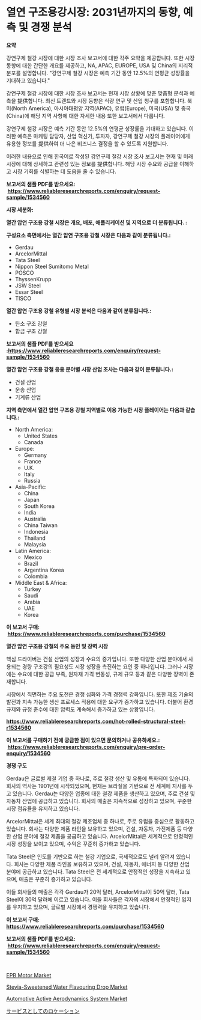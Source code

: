 <p><h1>열연 구조용강시장: 2031년까지의 동향, 예측 및 경쟁 분석</h1></p><p><strong>요약</strong></p>
<p><p>강연구제 철강 시장에 대한 시장 조사 보고서에 대한 각주 요약을 제공합니다. 또한 시장 동향에 대한 간단한 개요를 제공하고, NA, APAC, EUROPE, USA 및 China의 지리적 분포를 설명합니다. "강연구제 철강 시장은 예측 기간 동안 12.5%의 연평균 성장률을 기대하고 있습니다."</p><p>강연구제 철강 시장에 대한 시장 조사 보고서는 현재 시장 상황에 맞춘 맞춤형 분석과 예측을 提供합니다. 최신 트렌드와 시장 동향은 식량 연구 및 산업 청구를 포함합니다. 북미(North America), 아시아태평양 지역(APAC), 유럽(Europe), 미국(USA) 및 중국(China)에 해당 지역 사항에 대한 자세한 내용 또한 보고서에서 다룹니다.</p><p>강연구제 철강 시장은 예측 기간 동안 12.5%의 연평균 성장률을 기대하고 있습니다. 이러한 예측은 마케팅 담당자, 산업 혁신가, 투자자, 강연구제 철강 시장의 플레이어에게 유용한 정보를 提供하여 더 나은 비즈니스 결정을 할 수 있도록 지원합니다.</p><p>이러한 내용으로 인해 한국어로 작성된 강연구제 철강 시장 조사 보고서는 현재 및 미래 시장에 대해 상세하고 관련성 있는 정보를 提供합니다. 해당 시장 수요와 공급을 이해하고 시장 기회를 식별하는 데 도움을 줄 수 있습니다.</p></p>
<p><strong>보고서의 샘플 PDF를 받으세요: &nbsp;<a href="https://www.reliableresearchreports.com/enquiry/request-sample/1534560">https://www.reliableresearchreports.com/enquiry/request-sample/1534560</a></strong></p>
<p><strong>시장 세분화:</strong></p>
<p><strong> 열간 압연 구조용 강철 시장은 개요, 배포, 애플리케이션 및 지역으로 더 분류됩니다. :</strong></p>
<p><strong>구성요소 측면에서는 열간 압연 구조용 강철 시장은 다음과 같이 분류됩니다.:</strong></p>
<p><ul><li>Gerdau</li><li>ArcelorMittal</li><li>Tata Steel</li><li>Nippon Steel Sumitomo Metal</li><li>POSCO</li><li>ThyssenKrupp</li><li>JSW Steel</li><li>Essar Steel</li><li>TISCO</li></ul></p>
<p><strong> 열간 압연 구조용 강철 유형별 시장 분석은 다음과 같이 분류됩니다.:</strong></p>
<p><ul><li>탄소 구조 강철</li><li>합금 구조 강철</li></ul></p>
<p><strong>보고서의 샘플 PDF를 받으세요 :<a href="https://www.reliableresearchreports.com/enquiry/request-sample/1534560">https://www.reliableresearchreports.com/enquiry/request-sample/1534560</a></strong></p>
<p><strong> 열간 압연 구조용 강철 응용 분야별 시장 산업 조사는 다음과 같이 분류됩니다.:</strong></p>
<p><ul><li>건설 산업</li><li>운송 산업</li><li>기계류 산업</li></ul></p>
<p><strong>지역 측면에서 열간 압연 구조용 강철 지역별로 이용 가능한 시장 플레이어는 다음과 같습니다.:</strong></p>
<p><ul>
    <li>
        North America:
        <ul>
            <li>United States</li>
            <li>Canada</li>
        </ul>
    </li>
    <li>
        Europe:
        <ul>
            <li>Germany</li>
            <li>France</li>
            <li>U.K.</li>
            <li>Italy</li>
            <li>Russia</li>
        </ul>
    </li>
    <li>
        Asia-Pacific:
        <ul>
            <li>China</li>
            <li>Japan</li>
            <li>South Korea</li>
            <li>India</li>
            <li>Australia</li>
            <li>China Taiwan</li>
            <li>Indonesia</li>
            <li>Thailand</li>
            <li>Malaysia</li>
        </ul>
    </li>
    <li>
        Latin America:
        <ul>
            <li>Mexico</li>
            <li>Brazil</li>
            <li>Argentina Korea</li>
            <li>Colombia</li>
        </ul>
    </li>
    <li>
        Middle East & Africa:
        <ul>
            <li>Turkey</li>
            <li>Saudi</li>
            <li>Arabia</li>
            <li>UAE</li>
            <li>Korea</li>
        </ul>
    </li>
    </ul></p>
<p><strong>이 보고서 구매: &nbsp;<a href="https://www.reliableresearchreports.com/purchase/1534560">https://www.reliableresearchreports.com/purchase/1534560</a></strong></p>
<p><strong>열간 압연 구조용 강철의 주요 동인 및 장벽 시장</strong></p>
<p><p>핵심 드라이버는 건설 산업의 성장과 수요의 증가입니다. 또한 다양한 산업 분야에서 사용되는 경량 구조강의 필요성도 시장 성장을 촉진하는 요인 중 하나입니다. 그러나 시장에는 수요에 대한 공급 부족, 원자재 가격 변동성, 규제 규모 등과 같은 다양한 장벽이 존재합니다.</p><p>시장에서 직면하는 주요 도전은 경쟁 심화와 가격 경쟁력 강화입니다. 또한 제조 기술의 발전과 지속 가능한 생산 프로세스 적용에 대한 요구가 증가하고 있습니다. 더불어 환경 규제와 규정 준수에 대한 압력도 계속해서 증가하고 있는 상황입니다.</p></p>
<p><strong><a href="https://www.reliableresearchreports.com/hot-rolled-structural-steel-r1534560">https://www.reliableresearchreports.com/hot-rolled-structural-steel-r1534560</a></strong></p>
<p><strong>이 보고서를 구매하기 전에 궁금한 점이 있으면 문의하거나 공유하세요.: &nbsp;<a href="https://www.reliableresearchreports.com/enquiry/pre-order-enquiry/1534560">https://www.reliableresearchreports.com/enquiry/pre-order-enquiry/1534560</a></strong></p>
<p><strong>경쟁 구도</strong></p>
<p><p>Gerdau은 글로벌 제철 기업 중 하나로, 주로 철강 생산 및 유통에 특화되어 있습니다. 회사의 역사는 1901년에 시작되었으며, 현재는 브라질을 기반으로 전 세계에 지사를 두고 있습니다. Gerdau는 다양한 업종에 대한 철강 제품을 생산하고 있으며, 주로 건설 및 자동차 산업에 공급하고 있습니다. 회사의 매출은 지속적으로 성장하고 있으며, 꾸준한 시장 점유율을 유지하고 있습니다.</p><p>ArcelorMittal은 세계 최대의 철강 제조업체 중 하나로, 주로 유럽을 중심으로 활동하고 있습니다. 회사는 다양한 제품 라인을 보유하고 있으며, 건설, 자동차, 가전제품 등 다양한 산업 분야에 철강 제품을 공급하고 있습니다. ArcelorMittal은 세계적으로 안정적인 시장 성장을 보이고 있으며, 수익은 꾸준히 증가하고 있습니다.</p><p>Tata Steel은 인도를 기반으로 하는 철강 기업으로, 국제적으로도 널리 알려져 있습니다. 회사는 다양한 제품 라인을 보유하고 있으며, 건설, 자동차, 에너지 등 다양한 산업 분야에 공급하고 있습니다. Tata Steel은 전 세계적으로 안정적인 성장을 지속하고 있으며, 매출은 꾸준히 증가하고 있습니다.</p><p>이들 회사들의 매출은 각각 Gerdau가 20억 달러, ArcelorMittal이 50억 달러, Tata Steel이 30억 달러에 이르고 있습니다. 이들 회사들은 각자의 시장에서 안정적인 입지를 유지하고 있으며, 글로벌 시장에서 경쟁력을 유지하고 있습니다.</p></p>
<p><strong>이 보고서 구매: &nbsp; <a href="https://www.reliableresearchreports.com/purchase/1534560">https://www.reliableresearchreports.com/purchase/1534560</a></strong></p>
<p><strong>보고서의 샘플 PDF를 받으세요: &nbsp;<a href="https://www.reliableresearchreports.com/enquiry/request-sample/1534560">https://www.reliableresearchreports.com/enquiry/request-sample/1534560</a></strong><strong></strong></p>
<p>&nbsp;</p>
<p><p><a href="https://www.linkedin.com/pulse/epb-motor-market-comprehensive-report-its-share-amp-growth-ousee?trackingId=SEloPoMr%2B4LqIp5HARVeag%3D%3D">EPB Motor Market</a></p><p><a href="https://github.com/moyahfrancoestellec51j635wcx/Market-Research-Report-List-2/blob/main/stevia-sweetened-water-flavouring-drop-market.md">Stevia-Sweetened Water Flavouring Drop Market</a></p><p><a href="https://www.linkedin.com/pulse/automotive-active-aerodynamics-system-market-research-report-ftx2e?trackingId=MvDOXZZ9%2FG%2BRhb9SvOf45Q%3D%3D">Automotive Active Aerodynamics System Market</a></p><p><a href="https://github.com/lily-u-genius/Market-Research-Report-List-1/blob/main/560969919789.md">サービスとしてのロケーション</a></p></p>